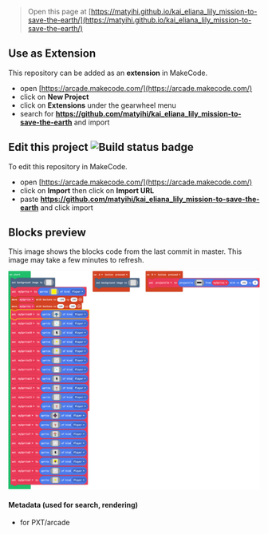  


> Open this page at [https://matyihi.github.io/kai_eliana_lily_mission-to-save-the-earth/](https://matyihi.github.io/kai_eliana_lily_mission-to-save-the-earth/)

## Use as Extension

This repository can be added as an **extension** in MakeCode.

* open [https://arcade.makecode.com/](https://arcade.makecode.com/)
* click on **New Project**
* click on **Extensions** under the gearwheel menu
* search for **https://github.com/matyihi/kai_eliana_lily_mission-to-save-the-earth** and import

## Edit this project ![Build status badge](https://github.com/matyihi/kai_eliana_lily_mission-to-save-the-earth/workflows/MakeCode/badge.svg)

To edit this repository in MakeCode.

* open [https://arcade.makecode.com/](https://arcade.makecode.com/)
* click on **Import** then click on **Import URL**
* paste **https://github.com/matyihi/kai_eliana_lily_mission-to-save-the-earth** and click import

## Blocks preview

This image shows the blocks code from the last commit in master.
This image may take a few minutes to refresh.

![A rendered view of the blocks](https://github.com/matyihi/kai_eliana_lily_mission-to-save-the-earth/raw/master/.github/makecode/blocks.png)

#### Metadata (used for search, rendering)

* for PXT/arcade
<script src="https://makecode.com/gh-pages-embed.js"></script><script>makeCodeRender("{{ site.makecode.home_url }}", "{{ site.github.owner_name }}/{{ site.github.repository_name }}");</script>
